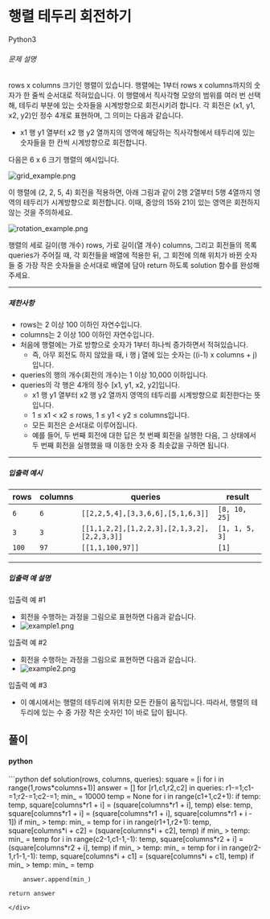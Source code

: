 # 행렬 테두리 회전하기

Python3 

###### 문제 설명

rows x columns 크기인 행렬이 있습니다. 행렬에는 1부터 rows x columns까지의 숫자가 한 줄씩 순서대로 적혀있습니다. 이 행렬에서 직사각형 모양의 범위를 여러 번 선택해, 테두리 부분에 있는 숫자들을 시계방향으로 회전시키려 합니다. 각 회전은 (x1, y1, x2, y2)인 정수 4개로 표현하며, 그 의미는 다음과 같습니다.

-   x1 행 y1 열부터 x2 행 y2 열까지의 영역에 해당하는 직사각형에서 테두리에 있는 숫자들을 한 칸씩 시계방향으로 회전합니다.

다음은 6 x 6 크기 행렬의 예시입니다.

![grid_example.png](https://grepp-programmers.s3.ap-northeast-2.amazonaws.com/files/ybm/4c3c0fab-11f4-43b6-b290-6f4017e9379f/grid_example.png)

이 행렬에 (2, 2, 5, 4) 회전을 적용하면, 아래 그림과 같이 2행 2열부터 5행 4열까지 영역의 테두리가 시계방향으로 회전합니다. 이때, 중앙의 15와 21이 있는 영역은 회전하지 않는 것을 주의하세요.

![rotation_example.png](https://grepp-programmers.s3.ap-northeast-2.amazonaws.com/files/ybm/962df137-5c71-4091-ad9f-8e322910c1ab/rotation_example.png)

행렬의 세로 길이(행 개수) rows, 가로 길이(열 개수) columns, 그리고 회전들의 목록 queries가 주어질 때, 각 회전들을 배열에 적용한 뒤, 그 회전에 의해 위치가 바뀐 숫자들 중 가장 작은 숫자들을 순서대로 배열에 담아 return 하도록 solution 함수를 완성해주세요.

* * * * *

##### 제한사항

-   rows는 2 이상 100 이하인 자연수입니다.
-   columns는 2 이상 100 이하인 자연수입니다.
-   처음에 행렬에는 가로 방향으로 숫자가 1부터 하나씩 증가하면서 적혀있습니다.
    -   즉, 아무 회전도 하지 않았을 때, i 행 j 열에 있는 숫자는 ((i-1) x columns + j)입니다.
-   queries의 행의 개수(회전의 개수)는 1 이상 10,000 이하입니다.
-   queries의 각 행은 4개의 정수 [x1, y1, x2, y2]입니다.
    -   x1 행 y1 열부터 x2 행 y2 열까지 영역의 테두리를 시계방향으로 회전한다는 뜻입니다.
    -   1 ≤ x1 < x2 ≤ rows, 1 ≤ y1 < y2 ≤ columns입니다.
    -   모든 회전은 순서대로 이루어집니다.
    -   예를 들어, 두 번째 회전에 대한 답은 첫 번째 회전을 실행한 다음, 그 상태에서 두 번째 회전을 실행했을 때 이동한 숫자 중 최솟값을 구하면 됩니다.

* * * * *

##### 입출력 예시

| rows | columns | queries | result |
| --- | --- | --- | --- |
| `6` | `6` | `[[2,2,5,4],[3,3,6,6],[5,1,6,3]]` | `[8, 10, 25]` |
| `3` | `3` | `[[1,1,2,2],[1,2,2,3],[2,1,3,2],[2,2,3,3]]` | `[1, 1, 5, 3]` |
| `100` | `97` | `[[1,1,100,97]]` | `[1]` |

* * * * *

##### 입출력 예 설명

입출력 예 #1

-   회전을 수행하는 과정을 그림으로 표현하면 다음과 같습니다.
-   ![example1.png](https://grepp-programmers.s3.ap-northeast-2.amazonaws.com/files/ybm/8c8cdd84-d0ec-4b9d-bdf7-f100d0098c5e/example1.png)

입출력 예 #2

-   회전을 수행하는 과정을 그림으로 표현하면 다음과 같습니다.
-   ![example2.png](https://grepp-programmers.s3.ap-northeast-2.amazonaws.com/files/ybm/e3fce2bf-9da9-41e4-926a-5d19b4f31188/example2.png)

입출력 예 #3

-   이 예시에서는 행렬의 테두리에 위치한 모든 칸들이 움직입니다. 따라서, 행렬의 테두리에 있는 수 중 가장 작은 숫자인 1이 바로 답이 됩니다.


## 풀이

#### python  
<div style="backgroundColor:#1E3F66"> 
```python
def solution(rows, columns, queries):
    square = [i for i in range(1,rows*columns+1)]
    answer = []
    for [r1,c1,r2,c2] in queries:
        r1-=1;c1-=1;r2-=1;c2-=1;
        min_ = 10000
        temp = None
        for i in range(c1+1,c2+1):
            if temp:
                temp, square[columns*r1 + i] = (square[columns*r1 + i], temp)
            else:
                temp, square[columns*r1 + i] = (square[columns*r1 + i], square[columns*r1 + i - 1])
            if min_ > temp: min_ = temp
        for i in range(r1+1,r2+1):
            temp, square[columns*i + c2] = (square[columns*i + c2], temp)
            if min_ > temp: min_ = temp    
        for i in range(c2-1,c1-1,-1):
            temp, square[columns*r2 + i] = (square[columns*r2 + i], temp)
            if min_ > temp: min_ = temp
        for i in range(r2-1,r1-1,-1):
            temp, square[columns*i + c1] = (square[columns*i + c1], temp)
            if min_ > temp: min_ = temp
        
        answer.append(min_)
        
    return answer
```
</div>